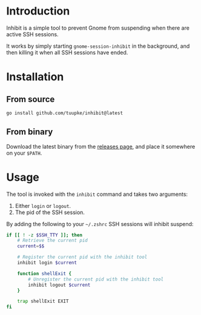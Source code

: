 # Introduction

Inhibit is a simple tool to prevent Gnome from suspending when there are active SSH sessions.

It works by simply starting `gnome-session-inhibit` in the background, and then killing it when all SSH sessions have ended.

# Installation

## From source

```bash
go install github.com/tuupke/inhibit@latest
```

## From binary

Download the latest binary from the [releases page](https://github.com/tuupke/inhibit/releases), 
and place it somewhere on your `$PATH`.

# Usage
The tool is invoked with the `inhibit` command and takes two arguments:
1. Either `login` or `logout`.
2. The pid of the SSH session.

By adding the following to your `~/.zshrc` SSH sessions will inhibit suspend:

```bash
if [[ ! -z $SSH_TTY ]]; then
    # Retrieve the current pid
    current=$$

    # Register the current pid with the inhibit tool
    inhibit login $current

    function shellExit {
        # Unregister the current pid with the inhibit tool
        inhibit logout $current
    }

    trap shellExit EXIT
fi
```
